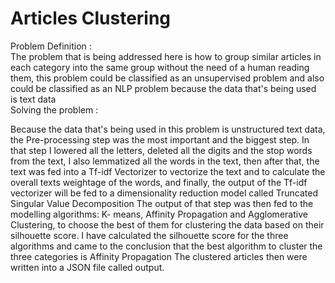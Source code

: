 # Articles Clustering<br>

Problem Definition :<br>
The problem that is being addressed here is how to group similar articles
in each category into the same group without the need of a human
reading them, this problem could be classified as an unsupervised
problem and also could be classified as an NLP problem because the
data that's being used is text data<br>
Solving the problem :<br>

Because the data that's being used in this problem is unstructured text
data, the Pre-processing step was the most important and the biggest
step.
In that step I lowered all the letters, deleted all the digits and the stop
words from the text, I also lemmatized all the words in the text, then
after that, the text was fed into a Tf-idf Vectorizer to vectorize the text
and to calculate the overall texts weightage of the words, and finally, the
output of the Tf-idf vectorizer will be fed to a dimensionality reduction
model called Truncated Singular Value Decomposition
The output of that step was then fed to the modelling algorithms: K-
means, Affinity Propagation and Agglomerative Clustering, to choose the
best of them for clustering the data based on their silhouette score. I
have calculated the silhouette score for the three algorithms and came
to the conclusion that the best algorithm to cluster the three categories
is Affinity Propagation
The clustered articles then were written into a JSON file called output.
